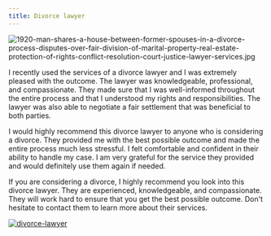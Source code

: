 ```yaml
---
title: Divorce lawyer
---
```


![1920-man-shares-a-house-between-former-spouses-in-a-divorce-process-disputes-over-fair-division-of-marital-property-real-estate-protection-of-rights-conflict-resolution-court-justice-lawyer-services.jpg](/1920-man-shares-a-house-between-former-spouses-in-a-divorce-process-disputes-over-fair-division-of-marital-property-real-estate-protection-of-rights-conflict-resolution-court-justice-lawyer-services.jpg)

I recently used the services of a divorce lawyer and I was extremely pleased with the outcome. The lawyer was knowledgeable, professional, and compassionate. They made sure that I was well-informed throughout the entire process and that I understood my rights and responsibilities. The lawyer was also able to negotiate a fair settlement that was beneficial to both parties.

I would highly recommend this divorce lawyer to anyone who is considering a divorce. They provided me with the best possible outcome and made the entire process much less stressful. I felt comfortable and confident in their ability to handle my case. I am very grateful for the service they provided and would definitely use them again if needed.

If you are considering a divorce, I highly recommend you look into this divorce lawyer. They are experienced, knowledgeable, and compassionate. They will work hard to ensure that you get the best possible outcome. Don't hesitate to contact them to learn more about their services.

[![divorce-lawyer](<https://dabuttonfactory.com/button.png?t=CHECK+SERVICE&f=Noto+Sans-Bold&ts=26&tc=fff&hp=45&vp=20&c=11&bgt=unicolored&bgc=4bd42f>)](<https://www.bark.com/?a_aid=5d2d0e83cdc3>)